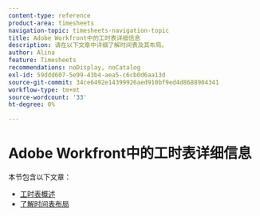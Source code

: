 ```yaml
---
content-type: reference
product-area: timesheets
navigation-topic: timesheets-navigation-topic
title: Adobe Workfront中的工时表详细信息
description: 请在以下文章中详细了解时间表及其布局。
author: Alina
feature: Timesheets
recommendations: noDisplay, noCatalog
exl-id: 59ddd607-5e99-43b4-aea5-c6cb0d6aa13d
source-git-commit: 34ce6492e14399926aed910bf9ed4d8688904341
workflow-type: tm+mt
source-wordcount: '33'
ht-degree: 0%

---
```


# Adobe Workfront中的工时表详细信息

本节包含以下文章：

* [工时表概述](../../timesheets/timesheets/timesheets-overview.md)
* [了解时间表布局](../../timesheets/timesheets/timesheet-layout.md)
